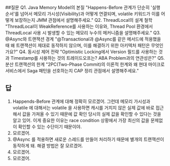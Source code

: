 ##질문
Q1. Java Memory Model의 본질
"Happens-Before 관계가 단순히 '실행 순서'를 넘어서 메모리 가시성(Visibility)과 어떻게 연결되며, volatile 키워드가 이를 어떻게 보장하는지 JMM 관점에서 설명해주세요."
Q2. ThreadLocal의 설계 철학
"ThreadLocal이 WeakReference를 사용하는 이유와, Thread Pool 환경에서 ThreadLocal 사용 시 발생할 수 있는 메모리 누수의 메커니즘을 설명해주세요."
Q3. @Async와 트랜잭션 경계
"@Transactional과 @Async를 같은 메서드에 적용했을 때 왜 트랜잭션이 제대로 동작하지 않으며, 이를 해결하기 위한 아키텍처 패턴은 무엇인가요?"
Q4. 동시성 제어 전략
"Optimistic Locking에서 Version 필드를 사용하는 것과 Timestamp를 사용하는 것의 트레이드오프는? ABA Problem과의 연관성은?"
Q5. 분산 트랜잭션의 한계
"2PC(Two-Phase Commit)의 이론적 한계와 왜 현대 마이크로서비스에서 Saga 패턴을 선호하는지 CAP 정리 관점에서 설명해주세요."

## 답

1. Happends-Before 관계에 대해 정확히 모르겠어. 그런데 메모리 가시성과 volatile 에 대해서는 volatile 을 사용하면 캐시를 거치지 않은 실제 값에 바로 접근해서 값을 가져올 수 있기 때문에 값 확인 당시의 실제 값을 확인할 수 있다는 것을 알고 있어. 이게 중요한 이유는 race condition 상황에서 가장 최신의 값을 문제없이 확인할 수 있는 수단이기 때문이야.
2. 모르겠어.
3. @Async 를 적용하면 새로운 스레드를 만들어 처리하기 때문에 별개의 트랜잭션이 동작하게 돼. 해결 방법은 잘 모르겠어.
4. 모르겠어.
5. 모르겠어.
